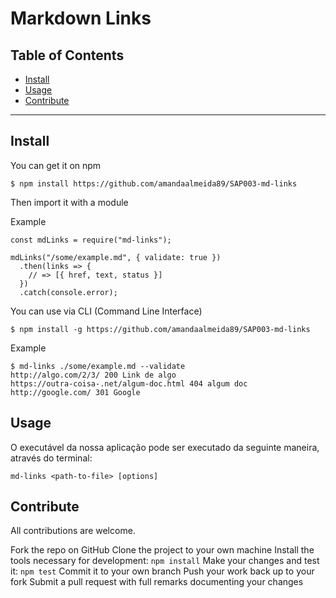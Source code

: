 # Markdown Links

## Table of Contents

* [Install](#install)
* [Usage](#usage)
* [Contribute](#contribute)

***

## Install

You can get it on npm
```
$ npm install https://github.com/amandaalmeida89/SAP003-md-links
```
Then import it with a module

Example
```
const mdLinks = require("md-links");

mdLinks("/some/example.md", { validate: true })
  .then(links => {
    // => [{ href, text, status }]
  })
  .catch(console.error);
```
You can use via CLI (Command Line Interface)
```
$ npm install -g https://github.com/amandaalmeida89/SAP003-md-links
```
Example 

```
$ md-links ./some/example.md --validate
http://algo.com/2/3/ 200 Link de algo
https://outra-coisa-.net/algum-doc.html 404 algum doc
http://google.com/ 301 Google
```
## Usage

O executável da nossa aplicação pode ser executado da seguinte maneira, através do terminal:

```
md-links <path-to-file> [options]
```

## Contribute

All contributions are welcome.

Fork the repo on GitHub
Clone the project to your own machine
Install the tools necessary for development: ```npm install```
Make your changes and test it: ```npm test```
Commit it to your own branch
Push your work back up to your fork
Submit a pull request with full remarks documenting your changes

